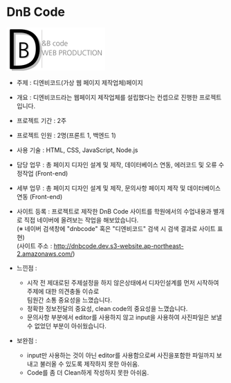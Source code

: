 # DnB Code

<img src="./img/logo1.png" style="max-width: 600px;">  

- 주제 : 디엔비코드(가상 웹 페이지 제작업체)페이지 
- 개요 : 디엔비코드라는 웹페이지 제작업체를 설립했다는 컨셉으로 진행한 프로젝트 입니다.
- 프로젝트 기간 : 2주
- 프로젝트 인원 : 2명(프론트 1, 백엔드 1)
- 사용 기술 : HTML, CSS, JavaScript, Node.js
- 담당 업무 : 총 페이지 디자인 설계 및 제작, 데이터베이스 연동, 에러코드 및 오류 수정작업 (Front-end)
- 세부 업무 : 총 페이지 디자인 설계 및 제작, 문의사항 페이지 제작 및 데이터베이스 연동 (Front-end) 
- 사이트 등록 : 프로젝트로 제작한 DnB Code 사이트를 학원에서의 수업내용과 별개로 직접 네이버에 올려보는 작업을 해보았습니다.<br/>
   (※ 네이버 검색창에 "dnbcode" 혹은 "디엔비코드" 검색 시 검색 결과로 사이트 표현)<br/>
   (사이트 주소 : http://dnbcode.dev.s3-website.ap-northeast-2.amazonaws.com/)

- 느낀점 : 
    - 시작 전 제대로된 주제설정을 하지 않은상태에서 디자인설계를 먼저 시작하여 주제에 대한 의견충돌 이슈로<br/> 팀원간 소통 중요성을 느꼈습니다.
    - 정확한 정보전달의 중요성, clean code의 중요성을 느꼈습니다.
    - 문의사항 부분에서 editor를 사용하지 않고 input을 사용하여 사진파일은 보낼 수 없었던 부분이 아쉬웠습니다.

- 보완점 :
    - input만 사용하는 것이 아닌 editor를 사용함으로써 사진을포함한 파일까지 보내고 불러올 수 있도록 제작하지 못한 아쉬움. 
    - Code를 좀 더 Clean하게 작성하지 못한 아쉬움.
